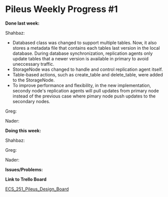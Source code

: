 # Pileus Weekly Progress #1

**Done last week:**

Shahbaz:

* Databased class was changed to support multiple tables. Now, it also stores a metadata file that contains each tables last version in the local database. During database synchronization, replication agents only update tables that a newer version is available in primary to avoid uneccessary traffic.
* StorageNode was changed to handle and control replication agent itself.
* Table-based actions, such as create_table and delete_table, were added to the StorageNode.
* To improve performance and flexibility, in the new implementation, secondy node's replication agents will pull updates from primary node instead of the previous case where pimary node push updates to the secondary nodes.

Greg:


Nader:



**Doing this week:**

Shahbaz:

Greg:

Nader:


**Issues/Problems:**


**Link to Trello Board**

[ECS_251_Pileus_Design_Board](https://trello.com/b/6lscmOq9/pileus)
